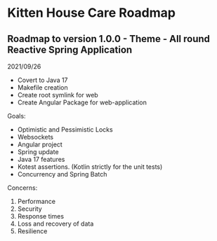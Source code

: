 # Kitten House Care Roadmap

## Roadmap to version 1.0.0 - Theme - All round Reactive Spring Application

2021/09/26
- Covert to Java 17
- Makefile creation
- Create root symlink for web
- Create Angular Package for web-application

Goals:

- Optimistic and Pessimistic Locks
- Websockets
- Angular project
- Spring update
- Java 17 features
- Kotest assertions. (Kotlin strictly for the unit tests)
- Concurrency and Spring Batch

Concerns:

1. Performance
2. Security
3. Response times
4. Loss and recovery of data
5. Resilience